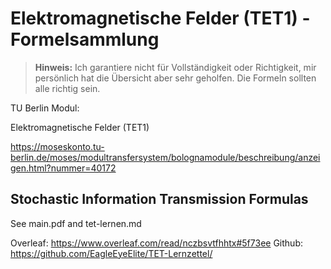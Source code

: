 # Elektromagnetische Felder (TET1) - Formelsammlung

> **Hinweis:** Ich garantiere nicht für Vollständigkeit oder Richtigkeit, mir persönlich hat die Übersicht aber sehr geholfen. Die Formeln sollten alle richtig sein.



TU Berlin Modul:

Elektromagnetische Felder (TET1)

https://moseskonto.tu-berlin.de/moses/modultransfersystem/bolognamodule/beschreibung/anzeigen.html?nummer=40172



## Stochastic Information Transmission Formulas

See main.pdf and tet-lernen.md




Overleaf: https://www.overleaf.com/read/nczbsvtfhhtx#5f73ee
Github: https://github.com/EagleEyeElite/TET-Lernzettel/
